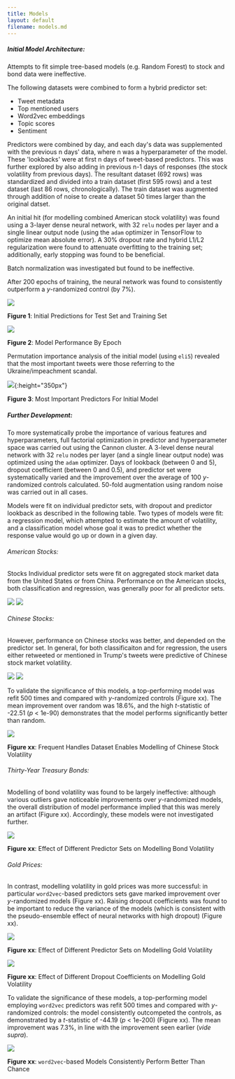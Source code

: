 ```yaml
---
title: Models 
layout: default
filename: models.md
--- 
```


##### Initial Model Architecture:

Attempts to fit simple tree-based models (e.g. Random Forest) to stock and bond data were ineffective.

The following datasets were combined to form a hybrid predictor set: 
- Tweet metadata
- Top mentioned users
- Word2vec embeddings
- Topic scores 
- Sentiment

Predictors were combined by day, and each day's data was supplemented with the previous n days' data, where n was a hyperparameter of the model. 
These 'lookbacks' were at first n days of tweet-based predictors. This was further explored by also adding in previous n-1 days of responses (the stock volatility from previous days).
The resultant dataset (692 rows) was standardized and divided into a train dataset (first 595 rows) and a test dataset (last 86 rows, chronologically).
The train dataset was augmented through addition of noise to create a dataset 50 times larger than the original datset.

An initial hit (for modelling combined American stock volatility) was found using a 3-layer dense neural network, 
with 32 `relu` nodes per layer and a single linear output node (using the `adam` optimizer in TensorFlow to optimize mean absolute error). 
A 30% dropout rate and hybrid L1/L2 regularization were found to attenuate overfitting to the training set; 
additionally, early stopping was found to be beneficial. 

Batch normalization was investigated but found to be ineffective. 

After 200 epochs of training, the neural network was found to consistently outperform a *y*-randomized control (by 7%).  

![](assets/img/initial_model_pred.png)

**Figure 1**: Initial Predictions for Test Set and Training Set

![](assets/img/initial_model_loss.png)

**Figure 2**: Model Performance By Epoch

Permutation importance analysis of the initial model (using `eli5`) revealed that the most important tweets were those referring to the Ukraine/impeachment scandal. 

![](assets/img/initial_model_importance.png){:height="350px"}

**Figure 3**: Most Important Predictors For Initial Model

##### Further Development:

To more systematically probe the importance of various features and hyperparameters, full factorial optimization in predictor and hyperparameter space was carried out using the Cannon cluster. 
A 3-level dense neural network with 32 `relu` nodes per layer (and a single linear output node) was optimized using the `adam` optimizer. 
Days of lookback (between 0 and 5), dropout coefficient (between 0 and 0.5), and predictor set were systematically varied and the improvement over the average of 100 *y*-randomized controls calculated.
50-fold augmentation using random noise was carried out in all cases. 

Models were fit on individual predictor sets, with dropout and predictor lookback as described in the following table. Two types of models were fit: a regression model, which attempted to estimate the amount of volatility, and a classification model whose goal it was to predict whether the response value would go up or down in a given day. 

###### American Stocks:
Stocks
Individual predictor sets were fit on aggregated stock market data from the United States or from China. Performance on the American stocks, both classification and regression, was generally poor for all predictor sets.

![](assets/img/american_stocks1.single_predictor_set.regressor_pct_improvement.png')
![](assets/img/american_stocks1.single_predictor_set.classifier_auc.png')

###### Chinese Stocks:

However, performance on Chinese stocks was better, and depended on the predictor set. In general, for both classificaiton and for regression, the users either retweeted or mentioned in Trump's tweets were predictive of Chinese stock market volatility.

![](assets/img/chinese_stocks1.single_predictor_set.regressor_pct_improvement.png')
![](assets/img/chinese_stocks1.single_predictor_set.classifier_auc.png')

To validate the significance of this models, a top-performing model was refit 500 times and compared with *y*-randomized controls (Figure xx). 
The mean improvement over random was 18.6%, and the high *t*-statistic of -22.51 (*p* < 1e-90) demonstrates that the model performs significantly better than random. 

![](assets/img/china_ttest.png)

**Figure xx**: Frequent Handles Dataset Enables Modelling of Chinese Stock Volatility

###### Thirty-Year Treasury Bonds:

Modelling of bond volatility was found to be largely ineffective: although various outliers gave noticeable improvements over *y*-randomized models, 
the overall distribution of model performance implied that this was merely an artifact (Figure xx). 
Accordingly, these models were not investigated further.

![](assets/img/bond_predictors.png)

**Figure xx**: Effect of Different Predictor Sets on Modelling Bond Volatility

###### Gold Prices:

In contrast, modelling volatility in gold prices was more successful: in particular `word2vec`-based predictors sets gave marked improvement over *y*-randomized models (Figure xx). 
Raising dropout coefficients was found to be important to reduce the variance of the models (which is consistent with the pseudo-ensemble effect of neural networks with high dropout) (Figure xx).

![](assets/img/au_predictors.png)

**Figure xx**: Effect of Different Predictor Sets on Modelling Gold Volatility

![](assets/img/au_dropout.png)

**Figure xx**: Effect of Different Dropout Coefficients on Modelling Gold Volatility

To validate the significance of these models, a top-performing model employing `word2vec` predictors was refit 500 times and compared with *y*-randomized controls: 
the model consistently outcompeted the controls, as demonstrated by a *t*-statistic of -44.19 (*p* < 1e-200) (Figure xx).
The mean improvement was 7.3%, in line with the improvement seen earlier (*vide supra*).

![](assets/img/au_ttest.png)

**Figure xx**: `word2vec`-based Models Consistently Perform Better Than Chance

